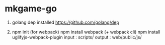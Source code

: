 # mkgame-go

1. golang dep installed
    https://github.com/golang/dep

2. npm init (for webpack)
	npm install webpack (+ webpack cli)
	npm install uglifyjs-webpack-plugin
	input : scripts/
	output : web/public/js/